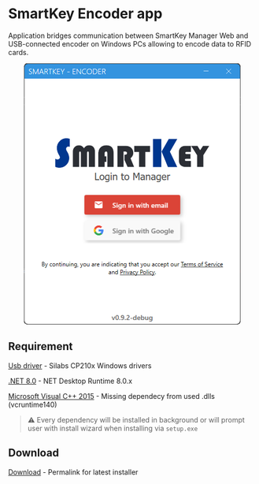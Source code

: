 # SmartKey Encoder app
Application bridges communication between SmartKey Manager Web and USB-connected encoder on Windows PCs allowing to encode data to RFID cards.

<p align="center">
  <img src="./assets/screen.png">
</p>

## Requirement
[Usb driver](https://www.silabs.com/developers/usb-to-uart-bridge-vcp-drivers?tab=downloads) - Silabs CP210x Windows drivers

[.NET 8.0](https://dotnet.microsoft.com/en-us/download/dotnet/8.0) - NET Desktop Runtime 8.0.x

[Microsoft Visual C++ 2015](https://aka.ms/vs/17/release/vc_redist.x64.exe) - Missing dependecy from used .dlls (vcruntime140)

> ⚠️ Every dependency will be installed in background or will prompt user with install wizard when installing via `setup.exe`

## Download
[Download](https://github.com/softlinsro/smartkey-manager-encoder-public/releases/latest/download/SmartkeyEncoder-win-Setup.exe) - Permalink for latest installer
